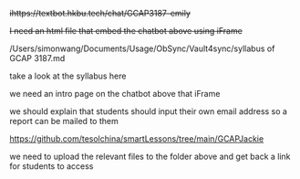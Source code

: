 ~~ihttps://textbot.hkbu.tech/chat/GCAP3187-emily~~

~~I need an html file that embed the chatbot above using iFrame~~

/Users/simonwang/Documents/Usage/ObSync/Vault4sync/syllabus of GCAP 3187.md

take a look at the syllabus here

we need an intro page on the chatbot above that iFrame

we should explain that students should input their own email address so a report can be mailed to them

https://github.com/tesolchina/smartLessons/tree/main/GCAPJackie

we need to upload the relevant files to the folder above and get back a link for students to access
